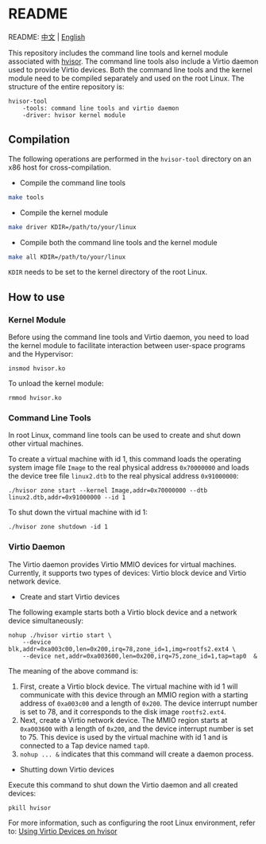 # README
README: [中文](./README-zh.md) | [English](./README.md)

This repository includes the command line tools and kernel module associated with [hvisor](https://github.com/syswonder/hvisor). The command line tools also include a Virtio daemon used to provide Virtio devices. Both the command line tools and the kernel module need to be compiled separately and used on the root Linux. The structure of the entire repository is:

```
hvisor-tool
	-tools: command line tools and virtio daemon
	-driver: hvisor kernel module
```

## Compilation

The following operations are performed in the `hvisor-tool` directory on an x86 host for cross-compilation.

* Compile the command line tools

```bash
make tools
```

* Compile the kernel module

```bash
make driver KDIR=/path/to/your/linux
```

* Compile both the command line tools and the kernel module

```bash
make all KDIR=/path/to/your/linux
```

`KDIR` needs to be set to the kernel directory of the root Linux.

## How to use

### Kernel Module

Before using the command line tools and Virtio daemon, you need to load the kernel module to facilitate interaction between user-space programs and the Hypervisor:

```
insmod hvisor.ko
```

To unload the kernel module:

```
rmmod hvisor.ko
```

### Command Line Tools

In root Linux, command line tools can be used to create and shut down other virtual machines.

To create a virtual machine with id 1, this command loads the operating system image file `Image` to the real physical address `0x70000000` and loads the device tree file `linux2.dtb` to the real physical address `0x91000000`:

```
./hvisor zone start --kernel Image,addr=0x70000000 --dtb linux2.dtb,addr=0x91000000 --id 1
```

To shut down the virtual machine with id 1:

```
./hvisor zone shutdown -id 1
```

### Virtio Daemon

The Virtio daemon provides Virtio MMIO devices for virtual machines. Currently, it supports two types of devices: Virtio block device and Virtio network device.

* Create and start Virtio devices

The following example starts both a Virtio block device and a network device simultaneously:

```
nohup ./hvisor virtio start \
	--device blk,addr=0xa003c00,len=0x200,irq=78,zone_id=1,img=rootfs2.ext4 \
    --device net,addr=0xa003600,len=0x200,irq=75,zone_id=1,tap=tap0  &
```

The meaning of the above command is:

1. First, create a Virtio block device. The virtual machine with id 1 will communicate with this device through an MMIO region with a starting address of `0xa003c00` and a length of `0x200`. The device interrupt number is set to 78, and it corresponds to the disk image `rootfs2.ext4`.
2. Next, create a Virtio network device. The MMIO region starts at `0xa003600` with a length of `0x200`, and the device interrupt number is set to 75. This device is used by the virtual machine with id 1 and is connected to a Tap device named `tap0`.
3. `nohup ... &` indicates that this command will create a daemon process.

* Shutting down Virtio devices

Execute this command to shut down the Virtio daemon and all created devices:

```
pkill hvisor
```

For more information, such as configuring the root Linux environment, refer to: [Using Virtio Devices on hvisor](https://report.syswonder.org/#/2024/20240415_Virtio_devices_tutorial)